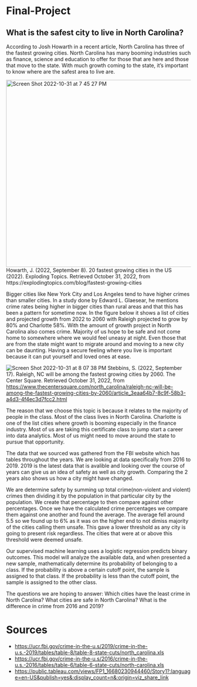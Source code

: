 # Final-Project
## **What is the safest city to live in North Carolina?**
According to Josh Howarth in a recent article, North Carolina has three of the fastest growing cities. North Carolina has many booming industries such as finance, science and education to offer for those that are here and those that move to the state. With much growth coming to the state, it’s important to know where are the safest area to live are.

<img width="509" alt="Screen Shot 2022-10-31 at 7 45 27 PM" src="https://user-images.githubusercontent.com/107590706/199130099-914086e9-1151-4746-974e-36cc8f8e3466.png">
Howarth, J. (2022, September 8). 20 fastest growing cities in the US (2022). Exploding Topics. Retrieved October 31, 2022, from https://explodingtopics.com/blog/fastest-growing-cities 

Bigger cities like New York City and Los Angeles tend to have higher crimes than smaller cities. In a study done by Edward L. Glaesear, he mentions crime rates being higher in bigger cities than rural areas and that this has been a pattern for sometime now. In the figure below it shows a list of cities and projected growth from 2022 to 2060 with Raleigh projected to grow by 80% and Charlotte 58%. With the amount of growth project in North Carolina also comes crime. Majority of us hope to be safe and not come home to somewhere where we would feel uneasy at night. Even those that are from the state might want to migrate around and moving to a new city can be daunting. Having a secure feeling where you live is important because it can put yourself and loved ones at ease.

![Screen Shot 2022-10-31 at 8 07 38 PM](https://user-images.githubusercontent.com/107590706/199131776-d0f2faef-62e5-4bef-b1f8-941712f65fd2.png)
Stebbins, S. (2022, September 17). Raleigh, NC will be among the fastest growing cities by 2060. The Center Square. Retrieved October 31, 2022, from https://www.thecentersquare.com/north_carolina/raleigh-nc-will-be-among-the-fastest-growing-cities-by-2060/article_3eaa64b7-8c9f-58b3-a4d3-4f4ec3d7fcc2.html 

The reason that we choose this topic is because it relates to the majority of people in the class. Most of the class lives in North Carolina. Charlotte is one of the list cities where growth is booming especially in the finance industry. Most of us are taking this certificate class to jump start a career into data analytics. Most of us might need to move around the state to pursue that opportunity.
 
The data that we sourced was gathered from the FBI website which has tables throughout the years. We are looking at data specifically from 2016 to 2019. 2019 is the latest data that is avalible and looking over the course of years can give us an idea of safety as well as city growth. Comparing the 2 years also shows us how a city might have changed.

We are determine safety by summing up total crime(non-violent and violent) crimes then dividing it by the population in that particular city by the population. We create that percentage to then compare against other percentages. Once we have the calculated crime percentages we compare them against one another and found the average. The average fell around 5.5 so we found up to 6% as it was on the higher end to not dimiss majority of the cities calling them unsafe. This gave a lower threshold as any city is going to present risk regardless. The cities that were at or above this threshold were deemed unsafe.

Our supervised machine learning uses a logistic regression predicts binary outcomes. This model will analyze the available data, and when presented a new sample, mathematically determine its probability of belonging to a class. If the probability is above a certain cutoff point, the sample is assigned to that class. If the probability is less than the cutoff point, the sample is assigned to the other class.

The questions we are hoping to answer:
Which cities have the least crime in North Carolina?
What cities are safe in North Carolina?
What is the difference in crime from 2016 and 2019?


# Sources
 * https://ucr.fbi.gov/crime-in-the-u.s/2019/crime-in-the-u.s.-2019/tables/table-8/table-8-state-cuts/north_carolina.xls
 * https://ucr.fbi.gov/crime-in-the-u.s/2016/crime-in-the-u.s.-2016/tables/table-6/table-6-state-cuts/north-carolina.xls
 * https://public.tableau.com/views/FP1_16680230944460/Story1?:language=en-US&publish=yes&:display_count=n&:origin=viz_share_link
